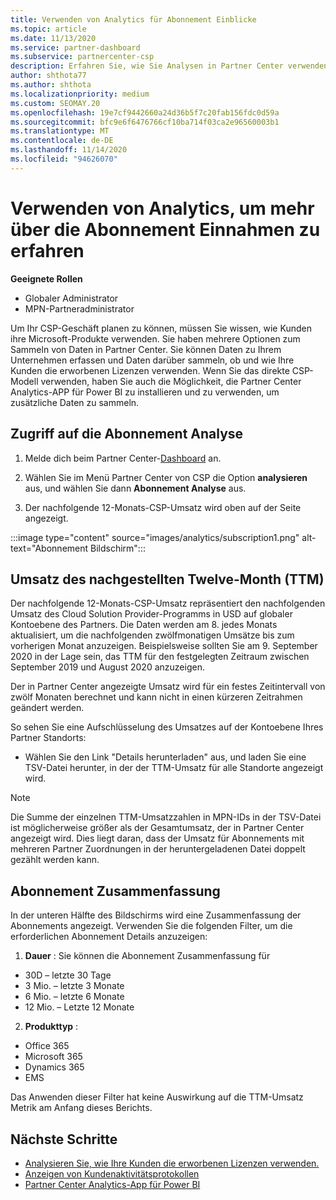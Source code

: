 ```yaml
---
title: Verwenden von Analytics für Abonnement Einblicke
ms.topic: article
ms.date: 11/13/2020
ms.service: partner-dashboard
ms.subservice: partnercenter-csp
description: Erfahren Sie, wie Sie Analysen in Partner Center verwenden können, um Ihr Unternehmen besser zu verstehen und zu erfahren, wie Ihre Kunden die erworbenen Lizenzen verwenden.
author: shthota77
ms.author: shthota
ms.localizationpriority: medium
ms.custom: SEOMAY.20
ms.openlocfilehash: 19e7cf9442660a24d36b5f7c20fab156fdc0d59a
ms.sourcegitcommit: bfc9e6f6476766cf10ba714f03ca2e96560003b1
ms.translationtype: MT
ms.contentlocale: de-DE
ms.lasthandoff: 11/14/2020
ms.locfileid: "94626070"
---
```

# <a name="use-analytics-to-learn-more-about-subscription-revenue"></a>Verwenden von Analytics, um mehr über die Abonnement Einnahmen zu erfahren

**Geeignete Rollen**

- Globaler Administrator
- MPN-Partneradministrator

Um Ihr CSP-Geschäft planen zu können, müssen Sie wissen, wie Kunden ihre Microsoft-Produkte verwenden. Sie haben mehrere Optionen zum Sammeln von Daten in Partner Center. Sie können Daten zu Ihrem Unternehmen erfassen und Daten darüber sammeln, ob und wie Ihre Kunden die erworbenen Lizenzen verwenden. Wenn Sie das direkte CSP-Modell verwenden, haben Sie auch die Möglichkeit, die Partner Center Analytics-APP für Power BI zu installieren und zu verwenden, um zusätzliche Daten zu sammeln.

## <a name="access-to-the-subscription-analytics"></a>Zugriff auf die Abonnement Analyse

1. Melde dich beim Partner Center-[Dashboard](https://partner.microsoft.com/dashboard/home) an.
1. Wählen Sie im Menü Partner Center von CSP die Option **analysieren** aus, und wählen Sie dann **Abonnement Analyse** aus.

1. Der nachfolgende 12-Monats-CSP-Umsatz wird oben auf der Seite angezeigt.

:::image type="content" source="images/analytics/subscription1.png" alt-text="Abonnement Bildschirm":::

## <a name="trailing-twelve-month-ttm-csp-revenue"></a>Umsatz des nachgestellten Twelve-Month (TTM)

Der nachfolgende 12-Monats-CSP-Umsatz repräsentiert den nachfolgenden Umsatz des Cloud Solution Provider-Programms in USD auf globaler Kontoebene des Partners. Die Daten werden am 8. jedes Monats aktualisiert, um die nachfolgenden zwölfmonatigen Umsätze bis zum vorherigen Monat anzuzeigen. Beispielsweise sollten Sie am 9. September 2020 in der Lage sein, das TTM für den festgelegten Zeitraum zwischen September 2019 und August 2020 anzuzeigen.

Der in Partner Center angezeigte Umsatz wird für ein festes Zeitintervall von zwölf Monaten berechnet und kann nicht in einen kürzeren Zeitrahmen geändert werden.

So sehen Sie eine Aufschlüsselung des Umsatzes auf der Kontoebene Ihres Partner Standorts:

- Wählen Sie den Link "Details herunterladen" aus, und laden Sie eine TSV-Datei herunter, in der der TTM-Umsatz für alle Standorte angezeigt wird.

>[!NOTE] 
>Die Summe der einzelnen TTM-Umsatzzahlen in MPN-IDs in der TSV-Datei ist möglicherweise größer als der Gesamtumsatz, der in Partner Center angezeigt wird. Dies liegt daran, dass der Umsatz für Abonnements mit mehreren Partner Zuordnungen in der heruntergeladenen Datei doppelt gezählt werden kann.

## <a name="subscription-summary"></a>Abonnement Zusammenfassung

In der unteren Hälfte des Bildschirms wird eine Zusammenfassung der Abonnements angezeigt. Verwenden Sie die folgenden Filter, um die erforderlichen Abonnement Details anzuzeigen:  

1. **Dauer** : Sie können die Abonnement Zusammenfassung für 

- 30D – letzte 30 Tage
- 3 Mio. – letzte 3 Monate
- 6 Mio. – letzte 6 Monate
- 12 Mio. – Letzte 12 Monate

2. **Produkttyp** :
 
- Office 365
- Microsoft 365
- Dynamics 365
- EMS

Das Anwenden dieser Filter hat keine Auswirkung auf die TTM-Umsatz Metrik am Anfang dieses Berichts.


 
## <a name="next-steps"></a>Nächste Schritte

- [Analysieren Sie, wie Ihre Kunden die erworbenen Lizenzen verwenden.](increasing-adoption-and-satisfaction.md)  
- [Anzeigen von Kundenaktivitätsprotokollen](activity-logs.md)
- [Partner Center Analytics-App für Power BI](power-bi-app-for-direct-partners.md)






